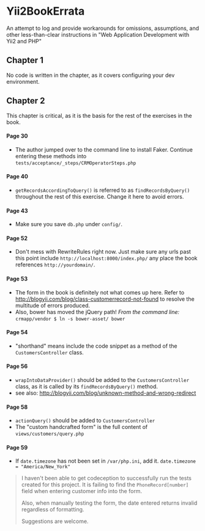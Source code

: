 # Yii2BookErrata
An attempt to log and provide workarounds for omissions, assumptions, and other less-than-clear instructions in "Web Application Development with Yii2 and PHP"

## Chapter 1

No code is written in the chapter, as it covers configuring your dev environment.

## Chapter 2

This chapter is critical, as it is the basis for the rest of the exercises in the book. 

#### Page 30
- The author jumped over to the command line to install Faker. Continue entering these methods into `tests/acceptance/_steps/CRMOperatorSteps.php`

#### Page 40
- `getRecordsAccordingToQuery()` is referred to as `findRecordsByQuery()` throughout the rest of this exercise. Change it here to avoid errors.

#### Page 43
- Make sure you save `db.php` under `config/`.

#### Page 52
- Don't mess with RewriteRules right now. Just make sure any urls past this point include `http://localhost:8000/index.php/` any place the book references `http://yourdomain/`.

#### Page 53
- The form in the book is definitely not what comes up here. Refer to http://blogyii.com/blog/class-customerrecord-not-found to resolve the multitude of errors produced.
- Also, bower has moved the jQuery path! *From the command line:* `crmapp/vendor $ ln -s bower-asset/ bower`

#### Page 54
- "shorthand" means include the code snippet as a method of the `CustomersController` class.

#### Page 56
- `wrapIntoDataProvider()` should be added to the `CustomersController` class, as it is called by its `findRecordsByQuery()` method.
- see also: http://blogyii.com/blog/unknown-method-and-wrong-redirect

#### Page 58
- `actionQuery()` should be added to `CustomersController`
- The "custom handcrafted form" is the full content of `views/customers/query.php`

#### Page 59
- If `date.timezone` has not been set in `/var/php.ini`, add it. `date.timezone = "America/New_York"`

>I haven't been able to get codeception to successfully run the tests created for this project. It is failing to find  the `PhoneRecord[number]` field when entering customer info into the form.
>
>Also, when manually testing the form, the date entered returns invalid regardless of formatting.
>
>Suggestions are welcome.
